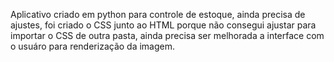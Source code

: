 Aplicativo criado em python para controle de estoque, ainda precisa de ajustes, foi criado o CSS junto ao HTML porque não consegui ajustar para importar o CSS de outra pasta, ainda precisa ser melhorada a interface com o usuáro para renderização da imagem.
